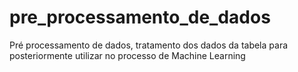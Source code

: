 # pre_processamento_de_dados
Pré processamento de dados, tratamento dos dados da tabela para posteriormente utilizar no processo de Machine Learning
